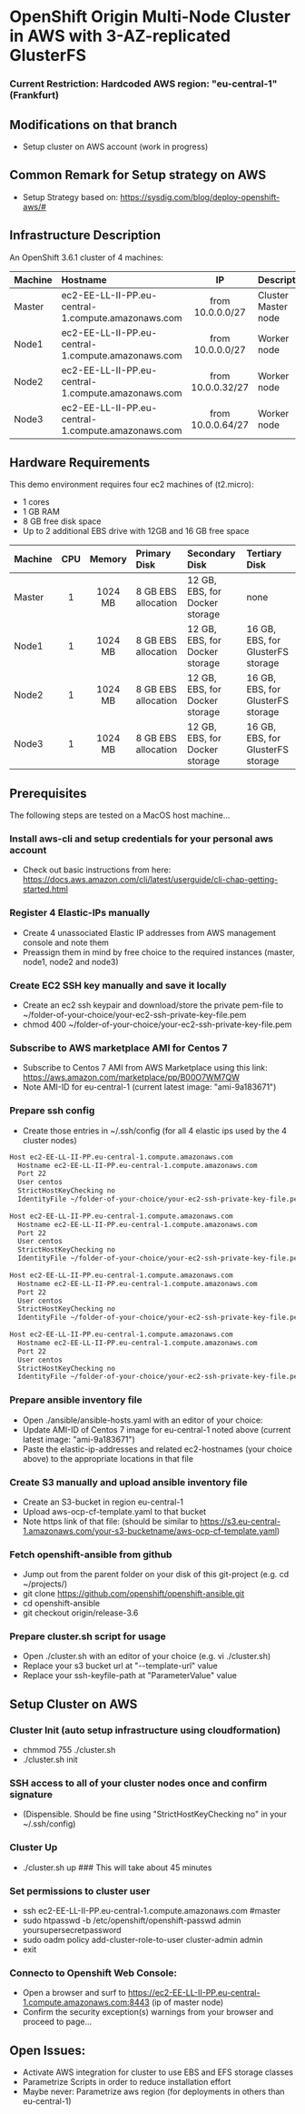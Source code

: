 # OpenShift Origin Multi-Node Cluster in AWS with 3-AZ-replicated GlusterFS 
### Current Restriction: Hardcoded AWS region: "eu-central-1" (Frankfurt)

## Modifications on that branch

- Setup cluster on AWS account (work in progress)

## Common Remark for Setup strategy on AWS

- Setup Strategy based on: https://sysdig.com/blog/deploy-openshift-aws/#

## Infrastructure Description

An OpenShift 3.6.1 cluster of 4 machines:

| Machine  | Hostname                                            | IP                 | Description         |
| :------- | :----                                               | :---:              | :----               |
| Master   | ec2-EE-LL-II-PP.eu-central-1.compute.amazonaws.com  | from 10.0.0.0/27   | Cluster Master node |
| Node1    | ec2-EE-LL-II-PP.eu-central-1.compute.amazonaws.com  | from 10.0.0.0/27   | Worker node         |
| Node2    | ec2-EE-LL-II-PP.eu-central-1.compute.amazonaws.com  | from 10.0.0.32/27  | Worker node         |
| Node3    | ec2-EE-LL-II-PP.eu-central-1.compute.amazonaws.com  | from 10.0.0.64/27  | Worker node         |


## Hardware Requirements
This demo environment requires four ec2 machines of (t2.micro):
 - 1 cores
 - 1 GB RAM
 - 8 GB free disk space
 - Up to 2 additional EBS drive with 12GB and 16 GB free space
 
| Machine | CPU | Memory  | Primary Disk        | Secondary Disk                 | Tertiary Disk                     |
| :------ | :-: | :-----: | :----               | :----                          | :----                             |
| Master  | 1   | 1024 MB | 8 GB EBS allocation | 12 GB, EBS, for Docker storage | none                              |
| Node1   | 1   | 1024 MB | 8 GB EBS allocation | 12 GB, EBS, for Docker storage | 16 GB, EBS, for GlusterFS storage |
| Node2   | 1   | 1024 MB | 8 GB EBS allocation | 12 GB, EBS, for Docker storage | 16 GB, EBS, for GlusterFS storage |
| Node3   | 1   | 1024 MB | 8 GB EBS allocation | 12 GB, EBS, for Docker storage | 16 GB, EBS, for GlusterFS storage |


## Prerequisites
The following steps are tested on a MacOS host machine...

### Install aws-cli and setup credentials for your personal aws account

- Check out basic instructions from here: https://docs.aws.amazon.com/cli/latest/userguide/cli-chap-getting-started.html

### Register 4 Elastic-IPs manually

- Create 4 unassociated Elastic IP addresses from AWS management console and note them
- Preassign them in mind by free choice to the required instances (master, node1, node2 and node3)

### Create EC2 SSH key manually and save it locally

- Create an ec2 ssh keypair and download/store the private pem-file to ~/folder-of-your-choice/your-ec2-ssh-private-key-file.pem
- chmod 400 ~/folder-of-your-choice/your-ec2-ssh-private-key-file.pem

### Subscribe to AWS marketplace AMI for Centos 7

- Subscribe to Centos 7 AMI from AWS Marketplace using this link: https://aws.amazon.com/marketplace/pp/B00O7WM7QW
- Note AMI-ID for eu-central-1 (current latest image: "ami-9a183671")

### Prepare ssh config

- Create those entries in ~/.ssh/config (for all 4 elastic ips used by the 4 cluster nodes)

``` bash
Host ec2-EE-LL-II-PP.eu-central-1.compute.amazonaws.com
  Hostname ec2-EE-LL-II-PP.eu-central-1.compute.amazonaws.com
  Port 22
  User centos
  StrictHostKeyChecking no
  IdentityFile ~/folder-of-your-choice/your-ec2-ssh-private-key-file.pem
  
Host ec2-EE-LL-II-PP.eu-central-1.compute.amazonaws.com
  Hostname ec2-EE-LL-II-PP.eu-central-1.compute.amazonaws.com
  Port 22
  User centos
  StrictHostKeyChecking no
  IdentityFile ~/folder-of-your-choice/your-ec2-ssh-private-key-file.pem
  
Host ec2-EE-LL-II-PP.eu-central-1.compute.amazonaws.com
  Hostname ec2-EE-LL-II-PP.eu-central-1.compute.amazonaws.com
  Port 22
  User centos
  StrictHostKeyChecking no
  IdentityFile ~/folder-of-your-choice/your-ec2-ssh-private-key-file.pem
  
Host ec2-EE-LL-II-PP.eu-central-1.compute.amazonaws.com
  Hostname ec2-EE-LL-II-PP.eu-central-1.compute.amazonaws.com
  Port 22
  User centos
  StrictHostKeyChecking no
  IdentityFile ~/folder-of-your-choice/your-ec2-ssh-private-key-file.pem
  ```

### Prepare ansible inventory file
- Open ./ansible/ansible-hosts.yaml with an editor of your choice:
- Update AMI-ID of Centos 7 image for eu-central-1 noted above (current latest image: "ami-9a183671")
- Paste the elastic-ip-addresses and related ec2-hostnames (your choice above) to the appropriate locations in that file 

### Create S3 manually and upload ansible inventory file
- Create an S3-bucket in region eu-central-1
- Upload aws-ocp-cf-template.yaml to that bucket
- Note https link of that file: (should be similar to https://s3.eu-central-1.amazonaws.com/your-s3-bucketname/aws-ocp-cf-template.yaml)

### Fetch openshift-ansible from github
- Jump out from the parent folder on your disk of this git-project (e.g. cd ~/projects/)
- git clone https://github.com/openshift/openshift-ansible.git
- cd openshift-ansible
- git checkout origin/release-3.6

### Prepare cluster.sh script for usage
- Open ./cluster.sh with an editor of your choice (e.g. vi ./cluster.sh)
- Replace your s3 bucket url at "--template-url" value
- Replace your ssh-keyfile-path at "ParameterValue" value
 
## Setup Cluster on AWS

### Cluster Init (auto setup infrastructure using cloudformation)
- chmmod 755 ./cluster.sh
- ./cluster.sh init

### SSH access to all of your cluster nodes once and confirm signature
- (Dispensible. Should be fine using "StrictHostKeyChecking no" in your ~/.ssh/config)

### Cluster Up
- ./cluster.sh up ### This will take about 45 minutes

### Set permissions to cluster user
- ssh ec2-EE-LL-II-PP.eu-central-1.compute.amazonaws.com #master
- sudo htpasswd -b /etc/openshift/openshift-passwd admin yoursupersecretpassword
- sudo oadm policy add-cluster-role-to-user cluster-admin admin
- exit

### Connecto to Openshift Web Console:
- Open a browser and surf to https://ec2-EE-LL-II-PP.eu-central-1.compute.amazonaws.com:8443 (ip of master node)
- Confirm the security exception(s) warnings from your browser and proceed to page...

## Open Issues:
- Activate AWS integration for cluster to use EBS and EFS storage classes
- Parametrize Scripts in order to reduce installation effort
- Maybe never: Parametrize aws region (for deployments in others than eu-central-1)
